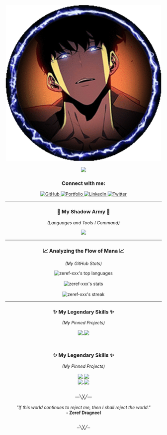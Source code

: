<div align="center">
  <img src="./jin-woo.gif_" width="500px" alt="Sung Jinwoo Arise Banner"/>
</div>

<br>

<div align="center">
  <img src="https://readme-typing-svg.herokuapp.com/?font=Fira+Code&size=30&pause=500&color=7289DA&center=true&vCenter=true&width=800&lines=Zeref-XXX;The+Monarch+of+Shadows;Arise...;Wielding+the+power+of+Code.;From+E-Rank+to+S-Rank." />
</div>

<div align="center">
  <h3>Connect with me:</h3>
  <p>
    <a href="https://github.com/Zeref-XXX" target="_blank">
      <img src="https://img.shields.io/badge/GitHub-181717?style=for-the-badge&logo=github&logoColor=white" alt="GitHub"/>
    </a>
    <a href="https://zeref-xxx.github.io/Web-dumps/" target="_blank">
      <img src="https://img.shields.io/badge/Portfolio-WebApp%20Dumps-blue?style=for-the-badge&logo=google-chrome&logoColor=white" alt="Portfolio"/>
    </a>
    <a href="https://www.linkedin.com/in/zeref/" target="_blank">
      <img src="https://img.shields.io/badge/LinkedIn-0A66C2?style=for-the-badge&logo=linkedin&logoColor=white" alt="LinkedIn"/>
    </a>
    <a href="https://twitter.com/YOUR_HANDLE" target="_blank">
      <img src="https://img.shields.io/badge/Twitter-1DA1F2?style=for-the-badge&logo=twitter&logoColor=white" alt="Twitter"/>
    </a>
  </p>
</div>

---

<h3 align="center">🔮 My Shadow Army 🔮</h3>
<p align="center"><em>(Languages and Tools I Command)</em></p>
<p align="center">
  <img src="https://skillicons.dev/icons?i=java,javascript,bash,linux,git,html,css,vscode,idea,github,docker" />
</p>

---

<h3 align="center">📈 Analyzing the Flow of Mana 📈</h3>
<p align="center"><em>(My GitHub Stats)</em></p>
<p align="center">
  <img src="https://github-readme-stats.vercel.app/api/top-langs/?username=Zeref-XXX&layout=compact&theme=tokyonight&hide_border=true&langs_count=8&text_color=ffffff&icon_color=7289DA" alt="zeref-xxx's top languages" />
  <br><br>
  <img src="https://github-readme-stats.vercel.app/api?username=Zeref-XXX&show_icons=true&theme=tokyonight&hide_border=true&include_all_commits=true&count_private=true&title_color=7289DA&icon_color=7289DA" alt="zeref-xxx's stats" />
  <br><br>
  <img src="https://github-readme-streak-stats.herokuapp.com/?user=Zeref-XXX&theme=tokyonight&hide_border=true&fire=7289DA&ring=7289DA&currStreakNum=ffffff" alt="zeref-xxx's streak" />
</p>

---

<h3 align="center">✨ My Legendary Skills ✨</h3>
<p align="center"><em>(My Pinned Projects)</em></p>
<p align="center">
  <a href="https://github.com/Zeref-XXX/DSA-Bootcamp-Java">
    <img align="center" src="https://github-readme-stats.vercel.app/api/pin/?username=Zeref-XXX&repo=DSA-Bootcamp-Java&theme=tokyonight&hide_border=true" />
  </a>
  <a href="https://github.com/Zeref-XXX/Web-dumps">
    <img align="center" src="https://github-readme-stats.vercel.app/api/pin/?username=Zeref-XXX&repo=Web-dumps&theme=tokyonight&hide_border=true" />
  </a>
</p>

<br>


<h3 align="center">✨ My Legendary Skills ✨</h3>
<p align="center"><em>(My Pinned Projects)</em></p>
<p align="center">
  <a href="https://frontend-roan-two-80.vercel.app/">
    <img align="center" src="https://github-readme-stats.vercel.app/api/pin/?username=Zeref-XXX&repo=chatBot-01&theme=tokyonight&hide_border=true" />
  </a>
  <a href="https://zeref-xxx.github.io/Web-dumps/">
    <img align="center" src="https://github-readme-stats.vercel.app/api/pin/?username=Zeref-XXX&repo=Web-dumps&theme=tokyonight&hide_border=true" />
  </a><br>
    <a href="https://github.com/Zeref-XXX/cpp-sheets">
    <img align="center" src="https://github-readme-stats.vercel.app/api/pin/?username=Zeref-XXX&repo=cpp-sheets&theme=tokyonight&hide_border=true" />
  </a> 
  <a href="https://github.com/Zeref-XXX/bash-configs">
    <img align="center" src="https://github-readme-stats.vercel.app/api/pin/?username=Zeref-XXX&repo=bash-configs&theme=tokyonight&hide_border=true" />
  </a>
</p>

<br>
<div align="center">
  —╲╳╱—
</div><br>
<div align="center">
  <em>"If this world continues to reject me, then I shall reject the world."</em>
  <br>
  <strong>- Zeref Dragneel</strong>
</div>
  <br>
<div align="center">
  <pre>—╲╳╱—</pre>
</div>

